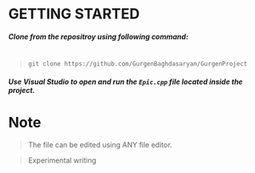 # GETTING STARTED 

##### Clone from the repositroy using following command:
#
> `git clone https://github.com/GurgenBaghdasaryan/GurgenProject`

##### Use Visual Studio to open and run the `Epic.cpp` file located inside the project. 
#
# Note
 
>The file can be edited using ANY file editor.

>Experimental writing

